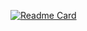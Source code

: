 [![Readme Card](https://github-readme-stats.vercel.app/api/pin/?username=rdanutalexandru1993&repo=smallIndividualScripts)](https://github.com/rdanutalexandru1993/smallIndividualScripts)

<!--
**rdanutalexandru1993/rdanutalexandru1993** is a ✨ _special_ ✨ repository because its `README.md` (this file) appears on your GitHub profile.

Here are some ideas to get you started:

- 🔭 I’m currently working on ...
- 🌱 I’m currently learning ...
- 👯 I’m looking to collaborate on ...
- 🤔 I’m looking for help with ...
- 💬 Ask me about ...
- 📫 How to reach me: ...
- 😄 Pronouns: ...
- ⚡ Fun fact: ...
-->
